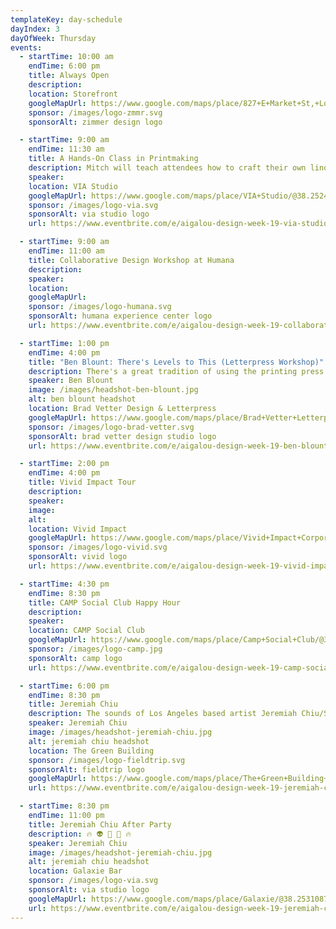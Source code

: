 ```yaml
---
templateKey: day-schedule
dayIndex: 3
dayOfWeek: Thursday
events:
  - startTime: 10:00 am
    endTime: 6:00 pm
    title: Always Open
    description:
    location: Storefront
    googleMapUrl: https://www.google.com/maps/place/827+E+Market+St,+Louisville,+KY+40206/@38.2535377,-85.7389026,17z/data=!3m1!4b1!4m5!3m4!1s0x886972c4c43512af:0x4a596a5908153b94!8m2!3d38.2535335!4d-85.7367139
    sponsor: /images/logo-zmmr.svg
    sponsorAlt: zimmer design logo

  - startTime: 9:00 am
    endTime: 11:30 am
    title: A Hands-On Class in Printmaking
    description: Mitch will teach attendees how to craft their own linoleum block stamps. The stamps will be relatively small and used later in the demonstration to stamp one another's “passports” - small, handmade zine-style booklets that attendees can take with them. We'll also be discussing the benefits of using real techniques versus plug-ins and how best to incorporate the technique into digital work.
    speaker:
    location: VIA Studio
    googleMapUrl: https://www.google.com/maps/place/VIA+Studio/@38.2524625,-85.7420979,17z/data=!3m1!4b1!4m5!3m4!1s0x886972dec5cc9407:0xb6df1269286cc200!8m2!3d38.2524583!4d-85.7399092
    sponsor: /images/logo-via.svg
    sponsorAlt: via studio logo
    url: https://www.eventbrite.com/e/aigalou-design-week-19-via-studio-printmaking-event-tickets-68753649015?aff=ebapi

  - startTime: 9:00 am
    endTime: 11:00 am
    title: Collaborative Design Workshop at Humana
    description:
    speaker:
    location:
    googleMapUrl:
    sponsor: /images/logo-humana.svg
    sponsorAlt: humana experience center logo
    url: https://www.eventbrite.com/e/aigalou-design-week-19-collaborative-design-workshop-at-humana-tickets-69953911031?aff=ebapi

  - startTime: 1:00 pm
    endTime: 4:00 pm
    title: "Ben Blount: There's Levels to This (Letterpress Workshop)"
    description: There's a great tradition of using the printing press to create material to inspire, to educate, to motivate, and to inform. As designers and communicators, we will carry on that tradition by printing posters with important messages that are worth sharing. Bring your big ideas and we will be building our compositions in real time with multiple passes through the press. Wood type will be our weapon of choice in building layers of text and meaning onto our prints. Both new and experienced printers should come ready to explore some new approaches, create in a collaborative environment, and get inky.
    speaker: Ben Blount
    image: /images/headshot-ben-blount.jpg
    alt: ben blount headshot
    location: Brad Vetter Design & Letterpress
    googleMapUrl: https://www.google.com/maps/place/Brad+Vetter+Letterpress+Studio/@38.2358421,-85.739893,17z/data=!3m1!4b1!4m5!3m4!1s0x88690d3245c5973f:0xed2d901d34dc93c!8m2!3d38.2358379!4d-85.7377043
    sponsor: /images/logo-brad-vetter.svg
    sponsorAlt: brad vetter design studio logo
    url: https://www.eventbrite.com/e/aigalou-design-week-19-ben-blount-workshop-tickets-70865026201?aff=ebapi

  - startTime: 2:00 pm
    endTime: 4:00 pm
    title: Vivid Impact Tour
    description:
    speaker:
    image:
    alt:
    location: Vivid Impact
    googleMapUrl: https://www.google.com/maps/place/Vivid+Impact+Corporation/@38.214342,-85.5684667,17z/data=!3m1!4b1!4m5!3m4!1s0x8869a03429515c89:0x2d174ab00089d9b7!8m2!3d38.2143378!4d-85.566278
    sponsor: /images/logo-vivid.svg
    sponsorAlt: vivid logo
    url: https://www.eventbrite.com/e/aigalou-design-week-19-vivid-impact-tour-tickets-70091913801?aff=ebapi

  - startTime: 4:30 pm
    endTime: 8:30 pm
    title: CAMP Social Club Happy Hour
    description:
    speaker:
    location: CAMP Social Club
    googleMapUrl: https://www.google.com/maps/place/Camp+Social+Club/@38.2384117,-85.7625941,15z/data=!4m5!3m4!1s0x0:0xa7a182d1365e0416!8m2!3d38.2384117!4d-85.7625941
    sponsor: /images/logo-camp.jpg
    sponsorAlt: camp logo
    url: https://www.eventbrite.com/e/aigalou-design-week-19-camp-social-club-pinball-happy-hour-tickets-70755486565?aff=ebapi

  - startTime: 6:00 pm
    endTime: 8:30 pm
    title: Jeremiah Chiu
    description: The sounds of Los Angeles based artist Jeremiah Chiu/Some All None (LIVE) with support from Jason Clark (LIVE) and Jim Zimmer (DJ). Come early for a keynote discussion of Jeremiah’s design practice Some All None and stay late for cosmic sounds in Outerspace.
    speaker: Jeremiah Chiu
    image: /images/headshot-jeremiah-chiu.jpg
    alt: jeremiah chiu headshot
    location: The Green Building
    sponsor: /images/logo-fieldtrip.svg
    sponsorAlt: fieldtrip logo
    googleMapUrl: https://www.google.com/maps/place/The+Green+Building+Gallery/@38.2531311,-85.7409124,17z/data=!3m1!4b1!4m5!3m4!1s0x886972c4540d0bbb:0xc2c0dbc60d495f14!8m2!3d38.2531269!4d-85.7387237
    url: https://www.eventbrite.com/e/aigalou-design-week-19-jeremiah-chiu-keynote-tickets-69967876803?aff=ebapi

  - startTime: 8:30 pm
    endTime: 11:00 pm
    title: Jeremiah Chiu After Party
    description: 🔥 👽 👾 🚀 🔥
    speaker: Jeremiah Chiu
    image: /images/headshot-jeremiah-chiu.jpg
    alt: jeremiah chiu headshot
    location: Galaxie Bar
    sponsor: /images/logo-via.svg
    sponsorAlt: via studio logo
    googleMapUrl: https://www.google.com/maps/place/Galaxie/@38.2531087,-85.740866,17z/data=!3m1!4b1!4m5!3m4!1s0x886972c4540d0bbb:0xe7a561065a1c7915!8m2!3d38.2531045!4d-85.7386773
    url: https://www.eventbrite.com/e/aigalou-design-week-19-jeremiah-chiu-after-party-tickets-69970195739?aff=ebapi
---
```

